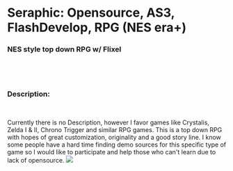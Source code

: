 Seraphic: Opensource, AS3, FlashDevelop, RPG (NES era+)
========

<h3>NES style top down RPG w/ Flixel <br><br>
<br><br>
<h3><bold>Description: </h3><br><p>Currently there is no Description, however I favor games like Crystalis, Zelda I & II, Chrono Trigger and similar RPG games. This is a top down RPG with hopes of great customization, originality and a good story line. I know some people have a hard time finding demo sources for this specific type of game so I would like to participate and help those who can't learn due to lack of opensource. </bold></h2>


<img src="http://www.legitcode.com/seraphic.png" />
